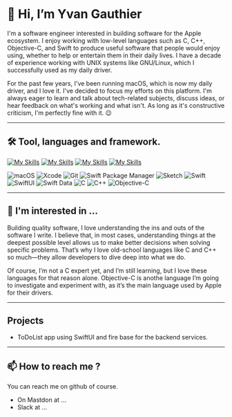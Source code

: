 # 👋 Hi, I’m Yvan Gauthier 
I'm a software engineer interested in building software for the Apple ecosystem. I enjoy working with low-level languages such as C,
C++, Objective-C, and Swift to produce
useful software that people would enjoy using, whether to help or entertain them in their daily lives. I have a decade of experience
working with UNIX systems like GNU/Linux,
which I successfully used as my daily driver.
    
For the past few years, I've been running macOS, which is now my daily driver, and I love it. I've decided to focus my efforts on this
platform. I'm always eager to learn and
talk about tech-related subjects, discuss ideas, or hear feedback on what's working and what isn't. As long as it's constructive
criticism, I'm perfectly fine with it. 😉

--------
## 🛠️ Tool, languages and framework.

[![My Skills](https://skillicons.dev/icons?i=vim)](https://skillicons.dev)
[![My Skills](https://skillicons.dev/icons?i=vim)](https://skillicons.dev)
[![My Skills](https://skillicons.dev/icons?i=vim)](https://skillicons.dev)
[![My Skills](https://skillicons.dev/icons?i=vim)](https://skillicons.dev)

  ![macOS](https://img.shields.io/badge/macOS-15.3-blue?style=for-the-badge&logo=apple)
  ![Xcode](https://img.shields.io/badge/Xcode-16.0-blue?style=for-the-badge&logo=xcode)
  ![Git](https://img.shields.io/badge/Git-2.33.0-orange?style=for-the-badge&logo=git)
  ![Swift Package Manager](https://img.shields.io/badge/Swift%20Package%20Manager-5.5-ffac45?style=for-the-badge&logo=swift)
  ![Sketch](https://img.shields.io/badge/Sketch-89.0-F7B500?style=for-the-badge&logo=sketch)
  ![Swift](https://img.shields.io/badge/Swift-5.5-orange?style=for-the-badge&logo=swift)
  ![SwiftUI](https://img.shields.io/badge/SwiftUI-3.0-blue?style=for-the-badge&logo=swift)
  ![Swift Data](https://img.shields.io/badge/Swift%20Data-1.0-orange?style=for-the-badge&logo=swift)
  ![C](https://img.shields.io/badge/C-Standard-%2300599C?style=for-the-badge&logo=c)
  ![C++](https://img.shields.io/badge/C++-17-%2300599C?style=for-the-badge&logo=c%2B%2B)
  ![Objective-C](https://img.shields.io/badge/Objective--C-2.0-blue?style=for-the-badge&logo=apple)

--------
## 👀 I'm interested in ... 
Building quality software, I love understanding the ins and outs of the software I write. I believe that, in most cases, understanding
things at the deepest possible level allows us to make better decisions when solving specific problems. That’s why I love old-school
languages like C and C++ so much—they allow developers to dive deep into what we do.
    
Of course, I’m not a C expert yet, and I’m still learning, but I love these languages for that reason alone. Objective-C is anothe
language I’m going to investigate and experiment with, as it’s the main language used by Apple for their drivers.
_________
##  Projects

- ToDoList app using SwiftUI and fire base for the backend services. 


---------
## 📫 How to reach me ?
You can reach me on github of course. 
 - On Mastdon at ... 
 - Slack at ...

<!---
Sda392911/Sda392911 is a ✨ special ✨ repository because its `README.md` (this file) appears on your GitHub profile.
You can click the Preview link to take a look at your changes.
--->
